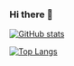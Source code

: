 ### Hi there 👋

[![GitHub stats](https://github-readme-stats.vercel.app/api?username=mihirat&theme=vue-dark&show_icons=true)](https://github.com/mihirat/github-readme-stats)

[![Top Langs](https://github-readme-stats.vercel.app/api/top-langs/?username=mihirat&theme=vue-dark&show_icons=true&layout=compact)](https://github.com/mihirat/github-readme-stats)

<!--
**mihirat/mihirat** is a ✨ _special_ ✨ repository because its `README.md` (this file) appears on your GitHub profile.

Here are some ideas to get you started:

- 🔭 I’m currently working on ...
- 🌱 I’m currently learning ...
- 👯 I’m looking to collaborate on ...
- 🤔 I’m looking for help with ...
- 💬 Ask me about ...
- 📫 How to reach me: ...
- 😄 Pronouns: ...
- ⚡ Fun fact: ...
-->
